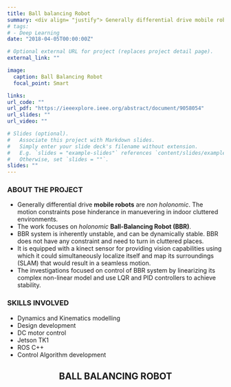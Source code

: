 ```yaml
---
title: Ball balancing Robot
summary: <div align= "justify"> Generally differential drive mobile robots are non holonomic. The motion constraints pose hinderance in manuevering in indoor cluttered environments.The work focuses on holonomic Ball-Balancing Robot (BBR). BBR system is inherently unstable, and can be dynamically stable. BBR does not have any constraint and need to turn in cluttered places. </div>
# tags:
# - Deep Learning
date: "2018-04-05T00:00:00Z"

# Optional external URL for project (replaces project detail page).
external_link: ""

image:
  caption: Ball Balancing Robot
  focal_point: Smart

links:
url_code: ""
url_pdf: "https://ieeexplore.ieee.org/abstract/document/9058054"
url_slides: ""
url_video: ""

# Slides (optional).
#   Associate this project with Markdown slides.
#   Simply enter your slide deck's filename without extension.
#   E.g. `slides = "example-slides"` references `content/slides/example-slides.md`.
#   Otherwise, set `slides = ""`.
slides: ""
---
```

### ABOUT THE PROJECT

  - Generally differential drive **mobile robots** are *non holonomic*. The motion constraints pose hinderance in manuevering in indoor cluttered environments.
  -  The work focuses on *holonomic* **Ball-Balancing Robot (BBR)**. 
  - BBR system is inherently unstable, and can be dynamically stable. BBR does not have any constraint and need to turn in cluttered places. 
  - It is equipped with a kinect sensor for providing vision capabilities using which it could simultaneously localize itself and map its surroundings (SLAM) that would result in a seamless motion. 
  - The investigations focused on control of BBR system by linearizing its complex non-linear model and use LQR and PID controllers to achieve stability.

### SKILLS INVOLVED
  - Dynamics and Kinematics modelling
  - Design development
  - DC motor control
  - Jetson TK1
  - ROS C++
  - Control Algorithm development

## <div align= "center"> BALL BALANCING ROBOT </div>
